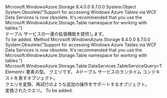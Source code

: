 <Type Name="TableServiceExtensions" FullName="Microsoft.WindowsAzure.Storage.Table.DataServices.TableServiceExtensions">
  <TypeSignature Language="C#" Value="public static class TableServiceExtensions" />
  <TypeSignature Language="ILAsm" Value=".class public auto ansi abstract sealed beforefieldinit TableServiceExtensions extends System.Object" />
  <TypeSignature Language="DocId" Value="T:Microsoft.WindowsAzure.Storage.Table.DataServices.TableServiceExtensions" />
  <TypeSignature Language="VB.NET" Value="Public Module TableServiceExtensions" />
  <TypeSignature Language="F#" Value="type TableServiceExtensions = class" />
  <AssemblyInfo>
    <AssemblyName>Microsoft.WindowsAzure.Storage</AssemblyName>
    <AssemblyVersion>8.4.0.0</AssemblyVersion>
    <AssemblyVersion>8.7.0.0</AssemblyVersion>
  </AssemblyInfo>
  <Base>
    <BaseTypeName>System.Object</BaseTypeName>
  </Base>
  <Interfaces />
  <Attributes>
    <Attribute>
      <AttributeName>System.Obsolete("Support for accessing Windows Azure Tables via WCF Data Services is now obsolete. It's recommended that you use the Microsoft.WindowsAzure.Storage.Table namespace for working with tables.")</AttributeName>
    </Attribute>
  </Attributes>
  <Docs>
    <summary>
            テーブル サービスの一連の拡張機能を提供します。
            </summary>
    <remarks>To be added.</remarks>
  </Docs>
  <Members>
    <Member MemberName="AsTableServiceQuery&lt;TElement&gt;">
      <MemberSignature Language="C#" Value="public static Microsoft.WindowsAzure.Storage.Table.DataServices.TableServiceQuery&lt;TElement&gt; AsTableServiceQuery&lt;TElement&gt; (this System.Linq.IQueryable&lt;TElement&gt; query, Microsoft.WindowsAzure.Storage.Table.DataServices.TableServiceContext context);" />
      <MemberSignature Language="ILAsm" Value=".method public static hidebysig class Microsoft.WindowsAzure.Storage.Table.DataServices.TableServiceQuery`1&lt;!!TElement&gt; AsTableServiceQuery&lt;TElement&gt;(class System.Linq.IQueryable`1&lt;!!TElement&gt; query, class Microsoft.WindowsAzure.Storage.Table.DataServices.TableServiceContext context) cil managed" />
      <MemberSignature Language="DocId" Value="M:Microsoft.WindowsAzure.Storage.Table.DataServices.TableServiceExtensions.AsTableServiceQuery``1(System.Linq.IQueryable{``0},Microsoft.WindowsAzure.Storage.Table.DataServices.TableServiceContext)" />
      <MemberSignature Language="VB.NET" Value="&lt;Extension()&gt;&#xA;Public Function AsTableServiceQuery(Of TElement) (query As IQueryable(Of TElement), context As TableServiceContext) As TableServiceQuery(Of TElement)" />
      <MemberSignature Language="F#" Value="static member AsTableServiceQuery : System.Linq.IQueryable&lt;'Element&gt; * Microsoft.WindowsAzure.Storage.Table.DataServices.TableServiceContext -&gt; Microsoft.WindowsAzure.Storage.Table.DataServices.TableServiceQuery&lt;'Element&gt;" Usage="Microsoft.WindowsAzure.Storage.Table.DataServices.TableServiceExtensions.AsTableServiceQuery (query, context)" />
      <MemberType>Method</MemberType>
      <AssemblyInfo>
        <AssemblyName>Microsoft.WindowsAzure.Storage</AssemblyName>
        <AssemblyVersion>8.4.0.0</AssemblyVersion>
        <AssemblyVersion>8.7.0.0</AssemblyVersion>
      </AssemblyInfo>
      <Attributes>
        <Attribute>
          <AttributeName>System.Obsolete("Support for accessing Windows Azure Tables via WCF Data Services is now obsolete. It's recommended that you use the Microsoft.WindowsAzure.Storage.Table namespace for working with tables.")</AttributeName>
        </Attribute>
      </Attributes>
      <ReturnValue>
        <ReturnType>Microsoft.WindowsAzure.Storage.Table.DataServices.TableServiceQuery&lt;TElement&gt;</ReturnType>
      </ReturnValue>
      <TypeParameters>
        <TypeParameter Name="TElement" />
      </TypeParameters>
      <Parameters>
        <Parameter Name="query" Type="System.Linq.IQueryable&lt;TElement&gt;" RefType="this" />
        <Parameter Name="context" Type="Microsoft.WindowsAzure.Storage.Table.DataServices.TableServiceContext" />
      </Parameters>
      <Docs>
        <typeparam name="TElement">要素の型。</typeparam>
        <param name="query">クエリです。</param>
        <param name="context">A<see cref="T:Microsoft.WindowsAzure.Storage.Table.DataServices.TableServiceContext" />テーブル サービスのランタイム コンテキストを表すオブジェクト。</param>
        <summary>
            クエリを変換、<see cref="T:Microsoft.WindowsAzure.Storage.Table.DataServices.TableServiceQuery`1" />再試行のような追加の操作をサポートするオブジェクト。
            </summary>
        <returns>変換されたクエリ。</returns>
        <remarks>To be added.</remarks>
      </Docs>
    </Member>
  </Members>
</Type>